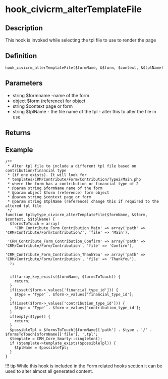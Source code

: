 # hook_civicrm_alterTemplateFile

## Description

This hook is invoked while selecting the tpl file to use to render the
page

## Definition

    hook_civicrm_alterTemplateFile($formName, &$form, $context, &$tplName)



## Parameters

-   string $formname -name of the form
-   object $form (reference) for object
-   string $context page or form
-   string $tplName - the file name of the tpl - alter this to alter
    the file in use

## Returns

## Example



    /**
     * Alter tpl file to include a different tpl file based on contribution/financial type
     * (if one exists). It will look for
     * templates/CRM/Contribute/Form/Contribution/Type2/Main.php
     * where the form has a contribution or financial type of 2
     * @param string $formName name of the form
     * @param object $form (reference) form object
     * @param string $context page or form
     * @param string $tplName (reference) change this if required to the altered tpl file
     */
    function tplbytype_civicrm_alterTemplateFile($formName, &$form, $context, &$tplName) {
      $formsToTouch = array(
        'CRM_Contribute_Form_Contribution_Main' => array('path' => 'CRM/Contribute/Form/Contribution/', 'file' => 'Main'),

     'CRM_Contribute_Form_Contribution_Confirm' => array('path' =>
    'CRM/Contribute/Form/Contribution', 'file' => 'Confirm'),

    'CRM_Contribute_Form_Contribution_ThankYou' => array('path' =>
    'CRM/Contribute/Form/Contribution', 'file' => 'ThankYou'),
      );


      if(!array_key_exists($formName, $formsToTouch)) {
        return;
      }
      if(isset($form->_values['financial_type_id'])) {
        $type = 'Type' . $form->_values['financial_type_id'];
      }
      if(isset($form->_values['contribution_type_id'])) {
        $type = 'Type' . $form->_values['contribution_type_id'];
      }
      if(empty($type)) {
        return;
      }
      $possibleTpl = $formsToTouch[$formName]['path'] . $type . '/' . $formsToTouch[$formName]['file']. '.tpl';
      $template = CRM_Core_Smarty::singleton();
      if ($template->template_exists($possibleTpl)) {
        $tplName = $possibleTpl;
      }
    }

!!! tip
    While this hook is included in the Form related hooks section it can be used to alter almost all generated content.